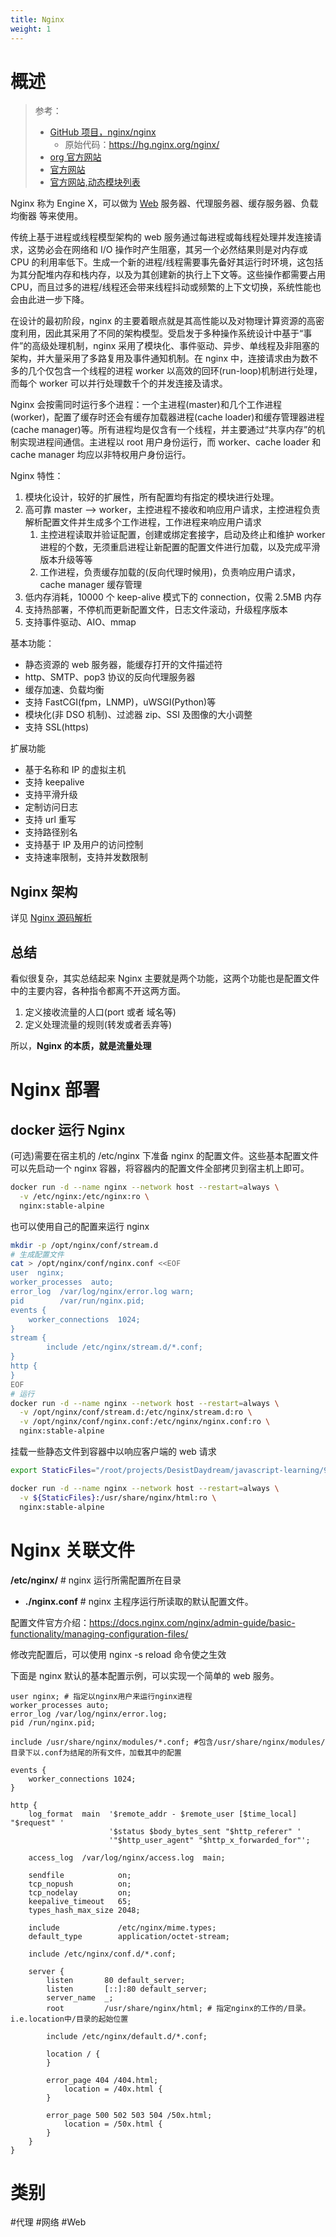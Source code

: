 ```yaml
---
title: Nginx
weight: 1
---
```


# 概述

> 参考：
>
> - [GitHub 项目，nginx/nginx](https://github.com/nginx/nginx)
>   - 原始代码：<https://hg.nginx.org/nginx/>
> - [org 官方网站](http://nginx.org/)
> - [官方网站](https://www.nginx.com/)
> - [官方网站,动态模块列表](https://www.nginx.com/products/nginx/modules/)

Nginx 称为 Engine X，可以做为 [Web](/docs/Web/Web.md) 服务器、代理服务器、缓存服务器、负载均衡器 等来使用。

传统上基于进程或线程模型架构的 web 服务通过每进程或每线程处理并发连接请求，这势必会在网络和 I/O 操作时产生阻塞，其另一个必然结果则是对内存或 CPU 的利用率低下。生成一个新的进程/线程需要事先备好其运行时环境，这包括为其分配堆内存和栈内存，以及为其创建新的执行上下文等。这些操作都需要占用 CPU，而且过多的进程/线程还会带来线程抖动或频繁的上下文切换，系统性能也会由此进一步下降。

在设计的最初阶段，nginx 的主要着眼点就是其高性能以及对物理计算资源的高密度利用，因此其采用了不同的架构模型。受启发于多种操作系统设计中基于“事件”的高级处理机制，nginx 采用了模块化、事件驱动、异步、单线程及非阻塞的架构，并大量采用了多路复用及事件通知机制。在 nginx 中，连接请求由为数不多的几个仅包含一个线程的进程 worker 以高效的回环(run-loop)机制进行处理，而每个 worker 可以并行处理数千个的并发连接及请求。

Nginx 会按需同时运行多个进程：一个主进程(master)和几个工作进程(worker)，配置了缓存时还会有缓存加载器进程(cache loader)和缓存管理器进程(cache manager)等。所有进程均是仅含有一个线程，并主要通过“共享内存”的机制实现进程间通信。主进程以 root 用户身份运行，而 worker、cache loader 和 cache manager 均应以非特权用户身份运行。

Nginx 特性：

1. 模块化设计，较好的扩展性，所有配置均有指定的模块进行处理。
2. 高可靠 master --> worker，主控进程不接收和响应用户请求，主控进程负责解析配置文件并生成多个工作进程，工作进程来响应用户请求
   1. 主控进程读取并验证配置，创建或绑定套接字，启动及终止和维护 worker 进程的个数，无须重启进程让新配置的配置文件进行加载，以及完成平滑版本升级等等
   2. 工作进程，负责缓存加载的(反向代理时候用)，负责响应用户请求，cache manager 缓存管理
3. 低内存消耗，10000 个 keep-alive 模式下的 connection，仅需 2.5MB 内存
4. 支持热部署，不停机而更新配置文件，日志文件滚动，升级程序版本
5. 支持事件驱动、AIO、mmap

基本功能：

- 静态资源的 web 服务器，能缓存打开的文件描述符
- http、SMTP、pop3 协议的反向代理服务器
- 缓存加速、负载均衡
- 支持 FastCGI(fpm，LNMP)，uWSGI(Python)等
- 模块化(非 DSO 机制)、过滤器 zip、SSI 及图像的大小调整
- 支持 SSL(https)

扩展功能

- 基于名称和 IP 的虚拟主机
- 支持 keepalive
- 支持平滑升级
- 定制访问日志
- 支持 url 重写
- 支持路径别名
- 支持基于 IP 及用户的访问控制
- 支持速率限制，支持并发数限制

## Nginx 架构

详见 [Nginx 源码解析](/docs/Web/Nginx/Nginx%20源码解析.md)

## 总结

看似很复杂，其实总结起来 Nginx 主要就是两个功能，这两个功能也是配置文件中的主要内容，各种指令都离不开这两方面。

1. 定义接收流量的人口(port 或者 域名等)
2. 定义处理流量的规则(转发或者丢弃等)

所以，**Nginx 的本质，就是流量处理**

# Nginx 部署

## docker 运行 Nginx

(可选)需要在宿主机的 /etc/nginx 下准备 nginx 的配置文件。这些基本配置文件可以先启动一个 nginx 容器，将容器内的配置文件全部拷贝到宿主机上即可。

```bash
docker run -d --name nginx --network host --restart=always \
  -v /etc/nginx:/etc/nginx:ro \
  nginx:stable-alpine
```

也可以使用自己的配置来运行 nginx

```bash
mkdir -p /opt/nginx/conf/stream.d
# 生成配置文件
cat > /opt/nginx/conf/nginx.conf <<EOF
user  nginx;
worker_processes  auto;
error_log  /var/log/nginx/error.log warn;
pid        /var/run/nginx.pid;
events {
    worker_connections  1024;
}
stream {
        include /etc/nginx/stream.d/*.conf;
}
http {
}
EOF
# 运行
docker run -d --name nginx --network host --restart=always \
  -v /opt/nginx/conf/stream.d:/etc/nginx/stream.d:ro \
  -v /opt/nginx/conf/nginx.conf:/etc/nginx/nginx.conf:ro \
  nginx:stable-alpine
```

挂载一些静态文件到容器中以响应客户端的 web 请求

```bash
export StaticFiles="/root/projects/DesistDaydream/javascript-learning/9_browser"

docker run -d --name nginx --network host --restart=always \
  -v ${StaticFiles}:/usr/share/nginx/html:ro \
  nginx:stable-alpine
```

# Nginx 关联文件

**/etc/nginx/** # nginx 运行所需配置所在目录

- **./nginx.conf** # nginx 主程序运行所读取的默认配置文件。

配置文件官方介绍：<https://docs.nginx.com/nginx/admin-guide/basic-functionality/managing-configuration-files/>

修改完配置后，可以使用 nginx -s reload 命令使之生效

下面是 nginx 默认的基本配置示例，可以实现一个简单的 web 服务。

```nginx
user nginx; # 指定以nginx用户来运行nginx进程
worker_processes auto;
error_log /var/log/nginx/error.log;
pid /run/nginx.pid;

include /usr/share/nginx/modules/*.conf; #包含/usr/share/nginx/modules/目录下以.conf为结尾的所有文件，加载其中的配置

events {
    worker_connections 1024;
}

http {
    log_format  main  '$remote_addr - $remote_user [$time_local] "$request" '
                      '$status $body_bytes_sent "$http_referer" '
                      '"$http_user_agent" "$http_x_forwarded_for"';

    access_log  /var/log/nginx/access.log  main;

    sendfile            on;
    tcp_nopush          on;
    tcp_nodelay         on;
    keepalive_timeout   65;
    types_hash_max_size 2048;

    include             /etc/nginx/mime.types;
    default_type        application/octet-stream;

    include /etc/nginx/conf.d/*.conf;

    server {
        listen       80 default_server;
        listen       [::]:80 default_server;
        server_name  _;
        root         /usr/share/nginx/html; # 指定nginx的工作的/目录。i.e.location中/目录的起始位置

        include /etc/nginx/default.d/*.conf;

        location / {
        }

        error_page 404 /404.html;
            location = /40x.html {
        }

        error_page 500 502 503 504 /50x.html;
            location = /50x.html {
        }
    }
}
```

# 类别

#代理 #网络 #Web